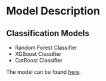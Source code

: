 # Model Description

## Classification Models

* Random Forest Classifier
* XGBoost Classifier
* CatBoost Classifier

The model can be found [here](https://colab.research.google.com/drive/10QtuiFS4XH6p1Ev8zUt4P58YAsJwIjLk?usp=sharing).
